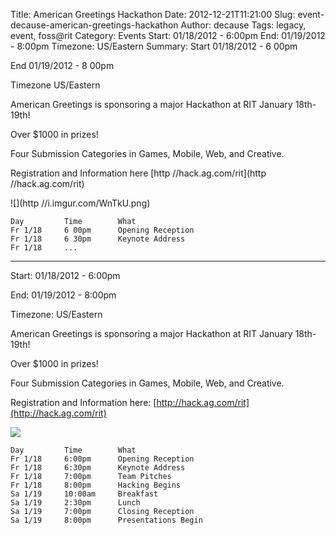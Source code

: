 Title: American Greetings Hackathon
Date: 2012-12-21T11:21:00
Slug: event-decause-american-greetings-hackathon
Author: decause
Tags: legacy, event, foss@rit
Category: Events
Start: 01/18/2012 - 6:00pm
End: 01/19/2012 - 8:00pm
Timezone: US/Eastern
Summary: 
	Start  01/18/2012 - 6 00pm

End  01/19/2012 - 8 00pm

Timezone  US/Eastern

American Greetings is sponsoring a major Hackathon at RIT January 18th-19th!

Over $1000 in prizes!

Four Submission Categories in Games, Mobile, Web, and Creative.

Registration and Information here 
[http //hack.ag.com/rit](http //hack.ag.com/rit)

![](http //i.imgur.com/WnTkU.png)

    Day         Time        What
    Fr 1/18     6 00pm      Opening Reception
    Fr 1/18     6 30pm      Keynote Address
    Fr 1/18     ... 

---
Start: 01/18/2012 - 6:00pm

End: 01/19/2012 - 8:00pm

Timezone: US/Eastern

American Greetings is sponsoring a major Hackathon at RIT January 18th-19th!

Over $1000 in prizes!

Four Submission Categories in Games, Mobile, Web, and Creative.

Registration and Information here:
[http://hack.ag.com/rit](http://hack.ag.com/rit)

![](http://i.imgur.com/WnTkU.png)

    Day         Time        What
    Fr 1/18     6:00pm      Opening Reception
    Fr 1/18     6:30pm      Keynote Address
    Fr 1/18     7:00pm      Team Pitches
    Fr 1/18     8:00pm      Hacking Begins
    Sa 1/19     10:00am     Breakfast
    Sa 1/19     2:30pm      Lunch
    Sa 1/19     7:00pm      Closing Reception
    Sa 1/19     8:00pm      Presentations Begin


